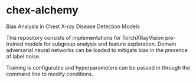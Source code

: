 # chex-aIchemy

Bias Analysis in Chest X-ray Disease Detection Models

This repository consists of implementations for TorchXRayVision pre-trained models for subgroup analysis and feature exploration. Domain adversarial neural networks can be loaded to mitigate bias in the presence of label noise.

Training is configurable and hyperparameters can be passed in through the command line to modify conditions.
